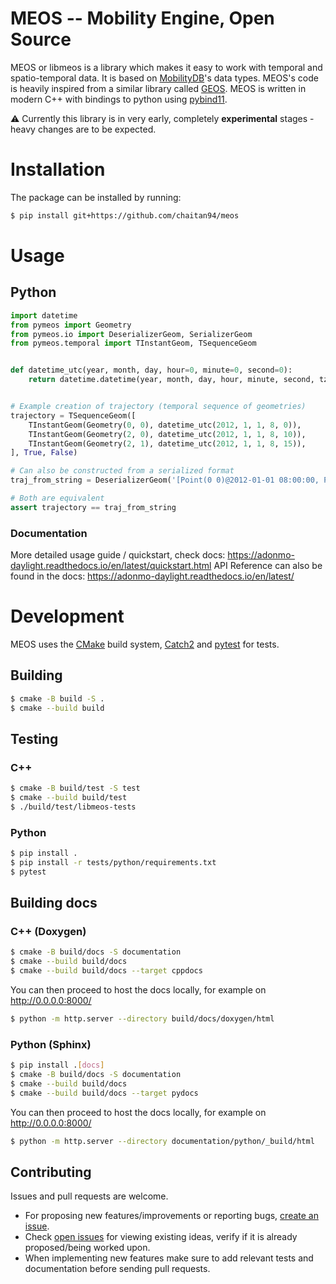 MEOS -- Mobility Engine, Open Source
====================================

MEOS or libmeos is a library which makes it easy to work with temporal and spatio-temporal data. It is based on [MobilityDB](https://github.com/ULB-CoDE-WIT/MobilityDB)'s data types. MEOS's code is heavily inspired from a similar library called [GEOS](https://github.com/libgeos/geos). MEOS is written in modern C++ with bindings to python using [pybind11](https://github.com/pybind/pybind11).

⚠️ Currently this library is in very early, completely **experimental** stages - heavy changes are to be expected.

# Installation

The package can be installed by running:

```sh
$ pip install git+https://github.com/chaitan94/meos
```

# Usage 

## Python

```python
import datetime
from pymeos import Geometry
from pymeos.io import DeserializerGeom, SerializerGeom
from pymeos.temporal import TInstantGeom, TSequenceGeom


def datetime_utc(year, month, day, hour=0, minute=0, second=0):
    return datetime.datetime(year, month, day, hour, minute, second, tzinfo=datetime.timezone.utc)


# Example creation of trajectory (temporal sequence of geometries)
trajectory = TSequenceGeom([
    TInstantGeom(Geometry(0, 0), datetime_utc(2012, 1, 1, 8, 0)),
    TInstantGeom(Geometry(2, 0), datetime_utc(2012, 1, 1, 8, 10)),
    TInstantGeom(Geometry(2, 1), datetime_utc(2012, 1, 1, 8, 15)),
], True, False)

# Can also be constructed from a serialized format
traj_from_string = DeserializerGeom('[Point(0 0)@2012-01-01 08:00:00, Point(2 0)@2012-01-01 08:10:00, Point(2 1)@2012-01-01 08:15:00)').nextTSequence()

# Both are equivalent
assert trajectory == traj_from_string
```

### Documentation
More detailed usage guide / quickstart, check docs: https://adonmo-daylight.readthedocs.io/en/latest/quickstart.html
API Reference can also be found in the docs: https://adonmo-daylight.readthedocs.io/en/latest/

# Development
MEOS uses the [CMake](https://cmake.org/) build system, [Catch2](https://github.com/catchorg/Catch2) and [pytest](https://docs.pytest.org/en/latest/) for tests.

## Building

```sh
$ cmake -B build -S .
$ cmake --build build
```

## Testing

### C++

```sh
$ cmake -B build/test -S test
$ cmake --build build/test
$ ./build/test/libmeos-tests
```

### Python

```sh
$ pip install .
$ pip install -r tests/python/requirements.txt
$ pytest
```

## Building docs

### C++ (Doxygen)

```sh
$ cmake -B build/docs -S documentation
$ cmake --build build/docs
$ cmake --build build/docs --target cppdocs
```
You can then proceed to host the docs locally, for example on http://0.0.0.0:8000/
```sh
$ python -m http.server --directory build/docs/doxygen/html
```

### Python (Sphinx)

```sh
$ pip install .[docs]
$ cmake -B build/docs -S documentation
$ cmake --build build/docs
$ cmake --build build/docs --target pydocs
```
You can then proceed to host the docs locally, for example on http://0.0.0.0:8000/
```sh
$ python -m http.server --directory documentation/python/_build/html
```

## Contributing

Issues and pull requests are welcome.

* For proposing new features/improvements or reporting bugs, [create an issue](https://github.com/chaitan94/meos/issues/new/choose).
* Check [open issues](https://github.com/chaitan94/meos/issues) for viewing existing ideas, verify if it is already proposed/being worked upon.
* When implementing new features make sure to add relevant tests and documentation before sending pull requests.
